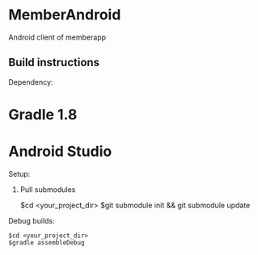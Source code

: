 MemberAndroid
=============

Android client of memberapp

Build instructions
------------------

Dependency:
# Gradle 1.8
# Android Studio

Setup:

1. Pull submodules

    $cd <your_project_dir>
    $git submodule init && git submodule update

Debug builds:

    $cd <your_project_dir>
    $gradle assembleDebug
